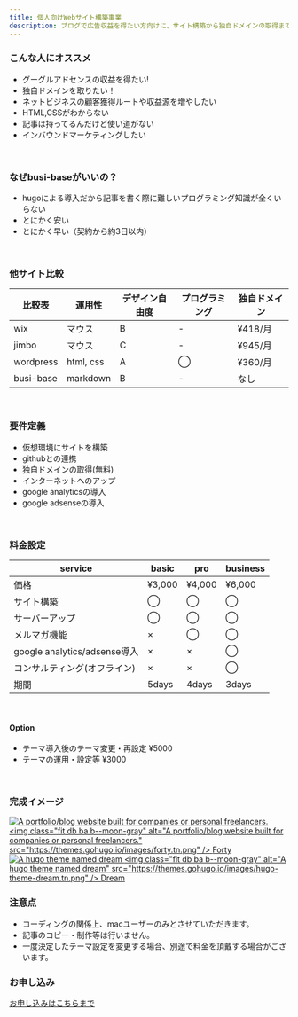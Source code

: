 ```yaml
---
title: 個人向けWebサイト構築事業
description: ブログで広告収益を得たい方向けに、サイト構築から独自ドメインの取得までが5000円以下で行います。
---
```


### こんな人にオススメ

- グーグルアドセンスの収益を得たい!
- 独自ドメインを取りたい！
- ネットビジネスの顧客獲得ルートや収益源を増やしたい
- HTML,CSSがわからない
- 記事は持ってるんだけど使い道がない
- インバウンドマーケティングしたい


</br>

### なぜbusi-baseがいいの？

- hugoによる導入だから記事を書く際に難しいプログラミング知識が全くいらない
- とにかく安い
- とにかく早い（契約から約3日以内）

</br>

### 他サイト比較


| 比較表    | 運用性 | デザイン自由度 | プログラミング | 独自ドメイン |
|-----------|----------------|----------------|----------------------|--------------|
| wix       | マウス | B              | -                    | ¥418/月      |
| jimbo     | マウス | C              | -                    | ¥945/月      |
| wordpress | html, css      | A              | ◯                    | ¥360/月      |
| busi-base | markdown       | B              | -                    | なし |

</br>


### 要件定義


- 仮想環境にサイトを構築
- githubとの連携
- 独自ドメインの取得(無料)
- インターネットへのアップ
- google analyticsの導入
- google adsenseの導入

</br>

### 料金設定


| service                                | basic | pro   | business |
|----------------------------------------|-------|-------|----------|
| 価格                                   | ¥3,000 | ¥4,000 | ¥6,000    |
| サイト構築                             | ◯     | ◯     | ◯        |
| サーバーアップ                         | ◯     | ◯     | ◯        |
| メルマガ機能                           | ×     | ◯     | ◯        |
| google analytics/adsense導入           | ×     | ×     | ◯        |
| コンサルティング(オフライン) | ×     | ×     | ◯        |
| 期間                                   | 5days | 4days | 3days    |

</br>

#### Option


- テーマ導入後のテーマ変更・再設定 ¥5000
- テーマの運用・設定等 ¥3000

</br>

### 完成イメージ

<a href="https://themes.gohugo.io/forty/" class="link db shadow-hover gray mb4 w-100 w-30-ns">
    <img class="fit db ba b--moon-gray lazyloaded" alt="A portfolio/blog website built for companies or personal freelancers." src="https://themes.gohugo.io/images/forty.tn.png" data-src="https://themes.gohugo.io/images/forty.tn.png">
    <noscript>
      &lt;img class="fit db ba b--moon-gray" alt="A portfolio/blog website built for companies or personal freelancers." src="https://themes.gohugo.io/images/forty.tn.png" /&gt;
    </noscript>
    <span class="f6 dark-gray w-100 db">Forty</span>
  </a>

<a href="https://themes.gohugo.io/hugo-theme-dream/" class="link db shadow-hover gray mb4 w-100 w-30-ns">
    <img class="fit db ba b--moon-gray lazyloaded" alt="A hugo theme named dream" src="https://themes.gohugo.io/images/hugo-theme-dream.tn.png" data-src="https://themes.gohugo.io/images/hugo-theme-dream.tn.png">
    <noscript>
      &lt;img class="fit db ba b--moon-gray" alt="A hugo theme named dream" src="https://themes.gohugo.io/images/hugo-theme-dream.tn.png" /&gt;
    </noscript>
    <span class="f6 dark-gray w-100 db">Dream</span>
  </a>


</br>

### 注意点


- コーディングの関係上、macユーザーのみとさせていただきます。
- 記事のコピー・制作等は行いません。
- 一度決定したテーマ設定を変更する場合、別途で料金を頂戴する場合がございます。


### お申し込み

<a href="mailto:{{.}}" title="Email" class="fa fa-envelope">お申し込みはこちらまで</a>